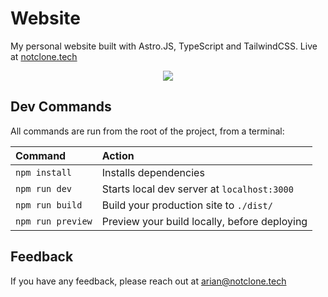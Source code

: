 # Website

My personal website built with Astro.JS, TypeScript and TailwindCSS. Live at [notclone.tech](https://notclone.tech)

<p align="center">
  <a href="https://krishkrish.com">
    <img src="https://i.imgur.com/Nw9mpw5.png"/>
  </a>
</p>

## Dev Commands

All commands are run from the root of the project, from a terminal:

| Command           | Action                                       |
| :---------------- | :------------------------------------------- |
| `npm install`     | Installs dependencies                        |
| `npm run dev`     | Starts local dev server at `localhost:3000`  |
| `npm run build`   | Build your production site to `./dist/`      |
| `npm run preview` | Preview your build locally, before deploying |

## Feedback

If you have any feedback, please reach out at [arian@notclone.tech](mailto:arian@notclone.tech)
